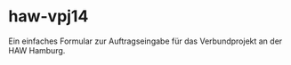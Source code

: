 haw-vpj14
=========

Ein einfaches Formular zur Auftragseingabe für das Verbundprojekt an der HAW Hamburg.

